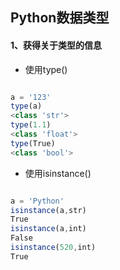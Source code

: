 ## Python数据类型

#### 1、获得关于类型的信息

* 使用type()

```javascript

a = '123'
type(a)
<class 'str'>
type(1.1)
<class 'float'>
type(True)
<class 'bool'>

```


* 使用isinstance()


```javascript

a = 'Python'
isinstance(a,str)
True
isinstance(a,int)
False
isinstance(520,int)
True

```
